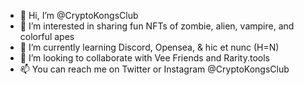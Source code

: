 - 👋 Hi, I’m @CryptoKongsClub
- 👀 I’m interested in sharing fun NFTs of zombie, alien, vampire, and colorful apes
- 🌱 I’m currently learning Discord, Opensea, & hic et nunc (H=N)
- 💞️ I’m looking to collaborate with Vee Friends and Rarity.tools
- 📫 You can reach me on Twitter or Instagram @CryptoKongsClub

<!---
CryptoKongsClub/CryptoKongsClub is a ✨ special ✨ repository because its `README.md` (this file) appears on your GitHub profile.
You can click the Preview link to take a look at your changes.
--->
